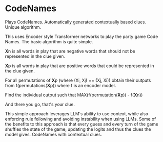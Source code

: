# CodeNames
Plays CodeNames. Automatically generated contextually based clues. Unique algorithm. 

This uses Encoder style Transformer networks to play the party game Code Names. The basic algorithm is quite simple.

**X**n is all words in play that are negative words that should not be represented in the clue given.

**X**p is all words in play that are positive words that could be represented in the clue given. 

For all permutations of **X**p (where (Xi, Xj) == (Xj, Xi)) obtain their outputs from f(permutations(**X**p)) where f is an encoder model.

Find the individual output such that MAX(f(permutation(**X**p)) - f(**X**n))

And there you go, that's your clue. 

This simple approach leverages LLM's ability to use context, while also enforcing rule following and avoiding instability when using LLMs. Some of the benefits to this approach is that every guess and every turn of the game shuffles the state of the game, updating the logits and thus the clues the model gives. CodeNames with contextual clues. 
